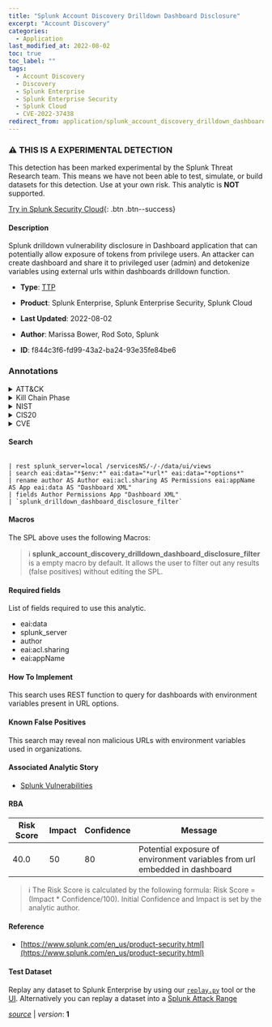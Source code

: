 ```yaml
---
title: "Splunk Account Discovery Drilldown Dashboard Disclosure"
excerpt: "Account Discovery"
categories:
  - Application
last_modified_at: 2022-08-02
toc: true
toc_label: ""
tags:
  - Account Discovery
  - Discovery
  - Splunk Enterprise
  - Splunk Enterprise Security
  - Splunk Cloud
  - CVE-2022-37438
redirect_from: application/splunk_account_discovery_drilldown_dashboard_disclosure/
---
```


### :warning: THIS IS A EXPERIMENTAL DETECTION
This detection has been marked experimental by the Splunk Threat Research team. This means we have not been able to test, simulate, or build datasets for this detection. Use at your own risk. This analytic is **NOT** supported.


[Try in Splunk Security Cloud](https://www.splunk.com/en_us/cyber-security.html){: .btn .btn--success}

#### Description

Splunk drilldown vulnerability disclosure in Dashboard application that can potentially allow exposure of tokens from privilege users. An attacker can create dashboard and share it to privileged user (admin) and detokenize variables using external urls within dashboards drilldown function.

- **Type**: [TTP](https://github.com/splunk/security_content/wiki/Detection-Analytic-Types)
- **Product**: Splunk Enterprise, Splunk Enterprise Security, Splunk Cloud

- **Last Updated**: 2022-08-02
- **Author**: Marissa Bower, Rod Soto, Splunk
- **ID**: f844c3f6-fd99-43a2-ba24-93e35fe84be6

### Annotations
<details>
  <summary>ATT&CK</summary>

<div markdown="1">

#### [ATT&CK](https://attack.mitre.org/)

| ID          | Technique   | Tactic         |
| ----------- | ----------- |--------------- |
| [T1087](https://attack.mitre.org/techniques/T1087/) | Account Discovery | Discovery |

</div>
</details>


<details>
  <summary>Kill Chain Phase</summary>

<div markdown="1">

* Exploitation


</div>
</details>


<details>
  <summary>NIST</summary>

<div markdown="1">



</div>
</details>

<details>
  <summary>CIS20</summary>

<div markdown="1">

* CIS 3
* CIS 5
* CIS 16



</div>
</details>

<details>
  <summary>CVE</summary>

<div markdown="1">

| ID          | Summary | [CVSS](https://nvd.nist.gov/vuln-metrics/cvss) |
| ----------- | ----------- | -------------- |
| [CVE-2022-37438](https://nvd.nist.gov/vuln/detail/CVE-2022-37438) |  |  |



</div>
</details>


#### Search

```

| rest splunk_server=local /servicesNS/-/-/data/ui/views 
| search eai:data="*$env:*" eai:data="*url*" eai:data="*options*" 
| rename author AS Author eai:acl.sharing AS Permissions eai:appName AS App eai:data AS "Dashboard XML" 
| fields Author Permissions App "Dashboard XML" 
| `splunk_drilldown_dashboard_disclosure_filter`
```

#### Macros
The SPL above uses the following Macros:

> :information_source:
> **splunk_account_discovery_drilldown_dashboard_disclosure_filter** is a empty macro by default. It allows the user to filter out any results (false positives) without editing the SPL.



#### Required fields
List of fields required to use this analytic.
* eai:data
* splunk_server
* author
* eai:acl.sharing
* eai:appName



#### How To Implement
This search uses REST function to query for dashboards with environment variables present in URL options.
#### Known False Positives
This search may reveal non malicious URLs with environment variables used in organizations.

#### Associated Analytic Story
* [Splunk Vulnerabilities](/stories/splunk_vulnerabilities)




#### RBA

| Risk Score  | Impact      | Confidence   | Message      |
| ----------- | ----------- |--------------|--------------|
| 40.0 | 50 | 80 | Potential exposure of environment variables from url embedded in dashboard |


> :information_source:
> The Risk Score is calculated by the following formula: Risk Score = (Impact * Confidence/100). Initial Confidence and Impact is set by the analytic author.


#### Reference

* [https://www.splunk.com/en_us/product-security.html](https://www.splunk.com/en_us/product-security.html)



#### Test Dataset
Replay any dataset to Splunk Enterprise by using our [`replay.py`](https://github.com/splunk/attack_data#using-replaypy) tool or the [UI](https://github.com/splunk/attack_data#using-ui).
Alternatively you can replay a dataset into a [Splunk Attack Range](https://github.com/splunk/attack_range#replay-dumps-into-attack-range-splunk-server)




[*source*](https://github.com/splunk/security_content/tree/develop/detections/experimental/application/splunk_account_discovery_drilldown_dashboard_disclosure.yml) \| *version*: **1**